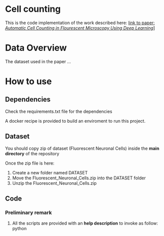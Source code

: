 # Cell counting
This is the code implementation of the work described here: [link to paper: *Automatic Cell Counting in Flourescent Microscopy Using Deep Learning*](https://arxiv.org/abs/2103.01141)]

# Data Overview
The dataset used in the paper ...

# How to use

## Dependencies

Check the requirements.txt file for the dependencies

A docker recipe is provided to build an enviroment to run this project.

## Dataset

You should copy zip of dataset (Fluorescent Neuronal Cells) inside the **main directory** of the repository

Once the zip file is here:

1. Create a new folder named DATASET
2. Move the Fluorescent_Neuronal_Cells.zip into the DATASET folder
3. Unzip the Fluorescent_Neuronal_Cells.zip

## Code

### Preliminary remark
1. All the scripts are provided with an **help description** to invoke as follow:
python <script name> -h
2. To reproduce the paper results, all the scripts should be launched without additional arguments (default mode)
3. Each time you run again one of the preprocessing scripts going from 011 to 040, take care to remove the images-masks produced at the previous run setting the **--start_from_zero True** flag
  

### Scripts description
#### Configuration 
  
1. **config.py**: Define all the default path where images and mask are saved and preprocessed. Also, some pre-defined variables like the height and the widht of the images contained in the Fluorescent Neuronal Cells dataset.
  
#### Preprocessing utils
2. **utils.py**: Contain all the function imported during the different preprocessing steps. These functions are used mainly to define the following utilities:
  - I/O of the images
  - Images cropping
  - Mask weighting
  - Images Augmentation
  
3. **augmentation_utils.py**: Further utils function used to manipulate the images during the augumentation process.

#### Preprocessing 
  
4. **010_join_images.py**: Join the images and the relative masks coming from the automatic and the manual segmenation (see data description in the paper [link to paper:](https://arxiv.org/abs/2103.01141)]) into one unique folder: /DATASET/all_images/images for the images and /DATASET/all_masks/masks for the masks. This script also correct the masks images with more than two grayscales values (0 for the background and 255 for the pixels of the cells).

5. **011_load_images.py**: Split the dataset into train-validation and test. Without any additional arguments the split will be the same used in the paper. For example, if you want to use a different split run whit the additional arguments: 
python 011_load_images.py --random_test_set True
  
If you already run this script previusly take care to add  **--start_from_zero True** flag to remove the previous images in the destination folder

6. **020_cropper_yellow.py**: Crop the images and masks to make smaller picture for the training of the network. The default size of the crops will be the same used in the referenced paper. To make crops of different features check the help description of the script

If you already run this script previusly take care to add  **--start_from_zero True** flag to remove the previous images in the destination folder
  
7. **030_weights_maker.py**: Desing the weighted maps as described in the paper. No additional arguments to reproduce the same  
masks of the paper. 
  
**NOTE**: If random split was used running the **011_load_images.py** script, it is needed to find a new maximum value to normalize the weighted maps using the following instruction:
  
  python 030_weight_maker.py --normalize True --continue_after_normalization True
  
  or in a 2-step process:
  
  1. python 030_weight_maker.py --normalize True
  2. python 030_weight_maker.py --resume_after_normalization True
  
If you already run this script previusly take care to add  **--start_from_zero True** flag to remove the previous images in the destination folder

8. **040_augumentation_yellow.py**: Augmentation process to increase the number of training-validation images. Use the help to define the augmentation factor both for the images segmented automatically and those segmented manually. Also define to adopt or not a strategy for the artifact augmentation. No additional argument aim to reproduce the augumentation pipeline described in the paper. It is worth to remember that the augumentation will produce different images from those used in the paper due to the random nature of the augmentation process.
  
If you already run this script previusly take care to add  **--start_from_zero True** flag to remove the previous images in the destination folder
  
### Training

9. **050_dev_model.py**: Train a convolutional neural network on the Fluorescent Neuronal Cells dataset. Without additional arguments the ResUnet describer in the paper as c-Resunet.

DOCKER instruction

-Build the image from dockerfile
docker build -t .

-Run the image:
docker run --rm -it -p 8888:8888 -v ${PWD}/DATASET:app/DATASET cell

Run initialize a shell session inside the container where it is possible to run the scripts and a jupyter session with the command:
jupyter notebook --port=8888 --no-browser --ip=0.0.0.0 --allow-root

connect following the instruction displayed on the terminal

run jupyter directly from docker:
docker run -it -p 8888:8888 -v ${PWD}/DATASET:/app/DATASET cell -c "jupyter notebook --port=8888 --no-browser --ip=0.0.0.0 --allow-root"

connect following the instruction displayed on the terminal
